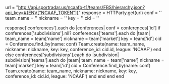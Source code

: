 url = "http://api.sportradar.us/ncaafb-t1/teams/FBS/hierarchy.json?api_key=#{ENV["NCAAF_TOKEN"]}"
response = HTTParty.get(url)
conf = ''
team_name = ''
nickname = ''
key = ''
cid = ''

response['conferences'].each do |conferences|
  conf = conferences['id']
  if conferences['subdivisions'].nil?
    conferences['teams'].each do |team|
      team_name = team['name']
      nickname = team['market']
      key = team['id']
      cid = Conference.find_by(name: conf)
      Team.create(name: team_name, nickname: nickname, key: key, conference_id: cid.id, league: 'NCAAF')
    end
  else
    conferences['subdivisions'].each do |subdivision|
      subdivision['teams'].each do |team|
        team_name = team['name']
        nickname = team['market']
        key = team['id']
        cid = Conference.find_by(name: conf)
        Team.create(name: team_name, nickname: nickname, key: key, conference_id: cid.id, league: 'NCAAF')
      end
    end
  end
end
